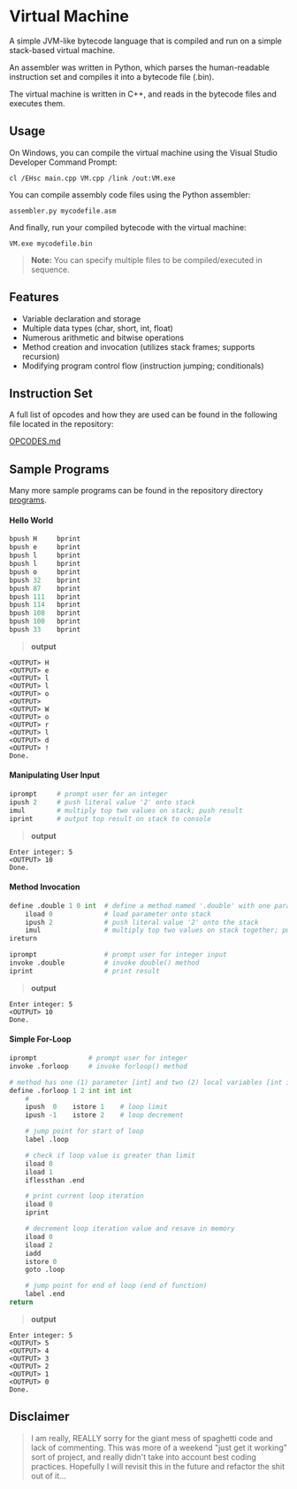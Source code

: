 # Virtual Machine

A simple JVM-like bytecode language that is compiled and run on a simple stack-based virtual machine.

An assembler was written in Python, which parses the human-readable instruction set and compiles it into a bytecode file (.bin).

The virtual machine is written in C++, and reads in the bytecode files and executes them.

## Usage

On Windows, you can compile the virtual machine using the Visual Studio Developer Command Prompt:

`cl /EHsc main.cpp VM.cpp /link /out:VM.exe`

You can compile assembly code files using the Python assembler:

`assembler.py mycodefile.asm`

And finally, run your compiled bytecode with the virtual machine:

`VM.exe mycodefile.bin`

> **Note:** You can specify multiple files to be compiled/executed in sequence.

## Features

- Variable declaration and storage
- Multiple data types (char, short, int, float)
- Numerous arithmetic and bitwise operations
- Method creation and invocation (utilizes stack frames; supports recursion)
- Modifying program control flow (instruction jumping; conditionals)

## Instruction Set

A full list of opcodes and how they are used can be found in the following file located in the repository:

[OPCODES.md](../OPCODES.md "Instruction Set")

## Sample Programs

Many more sample programs can be found in the repository directory [programs](../programs/ "Sample Programs").

#### Hello World

```python
bpush H     bprint
bpush e     bprint
bpush l     bprint
bpush l     bprint
bpush o     bprint
bpush 32    bprint
bpush 87    bprint
bpush 111   bprint
bpush 114   bprint
bpush 108   bprint
bpush 100   bprint
bpush 33    bprint
```

> **output**

>
    <OUTPUT> H
    <OUTPUT> e
    <OUTPUT> l
    <OUTPUT> l
    <OUTPUT> o
    <OUTPUT>
    <OUTPUT> W
    <OUTPUT> o
    <OUTPUT> r
    <OUTPUT> l
    <OUTPUT> d
    <OUTPUT> !
    Done.

#### Manipulating User Input

```python
iprompt     # prompt user for an integer
ipush 2     # push literal value '2' onto stack
imul        # multiply top two values on stack; push result
iprint      # output top result on stack to console
```

> **output**

>
    Enter integer: 5
    <OUTPUT> 10
    Done.

#### Method Invocation

```python
define .double 1 0 int  # define a method named '.double' with one parameter [int] and no local variables
    iload 0             # load parameter onto stack
    ipush 2             # push literal value '2' onto the stack
    imul                # multiply top two values on stack together; push result
ireturn

iprompt                 # prompt user for integer input
invoke .double          # invoke double() method
iprint                  # print result
```

> **output**

>
    Enter integer: 5
    <OUTPUT> 10
    Done.

#### Simple For-Loop

```python
iprompt             # prompt user for integer
invoke .forloop     # invoke forloop() method

# method has one (1) parameter [int] and two (2) local variables [int int]
define .forloop 1 2 int int int
    #
    ipush  0    istore 1    # loop limit
    ipush -1    istore 2    # loop decrement

    # jump point for start of loop
    label .loop

    # check if loop value is greater than limit
    iload 0
    iload 1
    iflessthan .end

    # print current loop iteration
    iload 0
    iprint

    # decrement loop iteration value and resave in memory
    iload 0
    iload 2
    iadd
    istore 0
    goto .loop

    # jump point for end of loop (end of function)
    label .end
return
```

> **output**

>
    Enter integer: 5
    <OUTPUT> 5
    <OUTPUT> 4
    <OUTPUT> 3
    <OUTPUT> 2
    <OUTPUT> 1
    <OUTPUT> 0
    Done.

## Disclaimer

> I am really, REALLY sorry for the giant mess of spaghetti code and lack of commenting. This was more of a weekend "just get it working" sort of project, and really didn't take into account best coding practices. Hopefully I will revisit this in the future and refactor the shit out of it...
